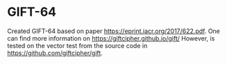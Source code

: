 # GIFT-64

Created GIFT-64 based on paper https://eprint.iacr.org/2017/622.pdf. 
One can find more information on https://giftcipher.github.io/gift/ 
However, is tested on the vector test from the source code in https://github.com/giftcipher/gift.
